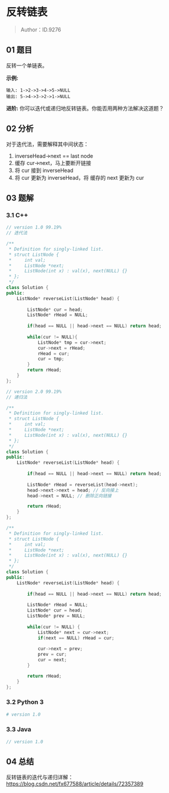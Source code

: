 # 反转链表 

> Author：ID.9276

## 01 题目

反转一个单链表。

**示例:**

```
输入: 1->2->3->4->5->NULL
输出: 5->4->3->2->1->NULL
```

**进阶:**
你可以迭代或递归地反转链表。你能否用两种方法解决这道题？

## 02 分析

对于迭代法，需要解释其中间状态：

1. inverseHead->next == last node
2. 缓存 cur->next，马上要断开链接
3. 将 cur 接到 inverseHead
4. 将 cur 更新为 inverseHead，将 缓存的 next 更新为 cur

## 03 题解

### 3.1 C++

```c++
// version 1.0 99.19%
// 迭代法

/**
 * Definition for singly-linked list.
 * struct ListNode {
 *     int val;
 *     ListNode *next;
 *     ListNode(int x) : val(x), next(NULL) {}
 * };
 */
class Solution {
public:
    ListNode* reverseList(ListNode* head) {
        
        ListNode* cur = head;
        ListNode* rHead = NULL;
        
        if(head == NULL || head->next == NULL) return head;
        
        while(cur != NULL){
            ListNode* tmp = cur->next;
            cur->next = rHead;
            rHead = cur;
            cur = tmp;
        }
        return rHead;
    }
};
```

```c++
// version 2.0 99.19%
// 递归法

/**
 * Definition for singly-linked list.
 * struct ListNode {
 *     int val;
 *     ListNode *next;
 *     ListNode(int x) : val(x), next(NULL) {}
 * };
 */
class Solution {
public:
    ListNode* reverseList(ListNode* head) {
        
        if(head == NULL || head->next == NULL) return head;
        
        ListNode* rHead = reverseList(head->next);
        head->next->next = head; // 反向接上
        head->next = NULL; // 删除正向链接

        return rHead;
    }
};
```

```c++
/**
 * Definition for singly-linked list.
 * struct ListNode {
 *     int val;
 *     ListNode *next;
 *     ListNode(int x) : val(x), next(NULL) {}
 * };
 */
class Solution {
public:
    ListNode* reverseList(ListNode* head) {
        
        if(head == NULL || head->next == NULL) return head;
        
        ListNode* rHead = NULL;
        ListNode* cur = head;
        ListNode* prev = NULL;
        
        while(cur != NULL) {
            ListNode* next = cur->next;
            if(next == NULL) rHead = cur;
            
            cur->next = prev;
            prev = cur;
            cur = next;
        }

        return rHead;
    }
};
```



### 3.2 Python 3

```python
# version 1.0 

```

### 3.3 Java

```java
// version 1.0

```



## 04 总结

反转链表的迭代与递归详解：https://blog.csdn.net/fx677588/article/details/72357389
